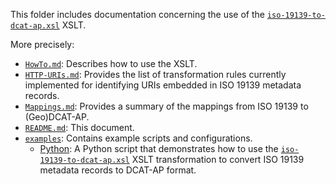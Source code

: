 This folder includes documentation concerning the use of the [`iso-19139-to-dcat-ap.xsl`](../iso-19139-to-dcat-ap.xsl) XSLT.

More precisely:

* [`HowTo.md`](./HowTo.md): Describes how to use the XSLT.
* [`HTTP-URIs.md`](./HTTP-URIs.md): Provides the list of transformation rules currently implemented for identifying URIs embedded in ISO 19139 metadata records.
* [`Mappings.md`](./Mappings.md): Provides a summary of the mappings from ISO 19139 to (Geo)DCAT-AP.
* [`README.md`](./README.md): This document.
* [`examples`](./examples/): Contains example scripts and configurations.
    * [Python](./examples/py): A Python script that demonstrates how to use the [`iso-19139-to-dcat-ap.xsl`](./examples/py/iso-19139-to-dcat-ap.py) XSLT transformation to convert ISO 19139 metadata records to DCAT-AP format.

